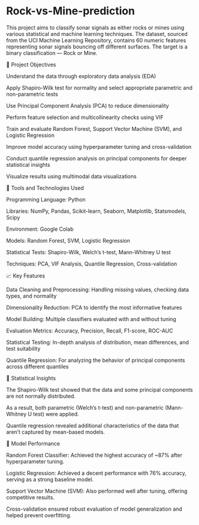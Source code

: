 # Rock-vs-Mine-prediction
This project aims to classify sonar signals as either rocks or mines using various statistical and machine learning techniques. The dataset, sourced from the UCI Machine Learning Repository, contains 60 numeric features representing sonar signals bouncing off different surfaces. The target is a binary classification — Rock or Mine.

📌 Project Objectives

Understand the data through exploratory data analysis (EDA)

Apply Shapiro-Wilk test for normality and select appropriate parametric and non-parametric tests

Use Principal Component Analysis (PCA) to reduce dimensionality

Perform feature selection and multicollinearity checks using VIF

Train and evaluate Random Forest, Support Vector Machine (SVM), and Logistic Regression

Improve model accuracy using hyperparameter tuning and cross-validation

Conduct quantile regression analysis on principal components for deeper statistical insights

Visualize results using multimodal data visualizations

🧰 Tools and Technologies Used

Programming Language: Python

Libraries: NumPy, Pandas, Scikit-learn, Seaborn, Matplotlib, Statsmodels, Scipy

Environment: Google Colab

Models: Random Forest, SVM, Logistic Regression

Statistical Tests: Shapiro-Wilk, Welch’s t-test, Mann-Whitney U test

Techniques: PCA, VIF Analysis, Quantile Regression, Cross-validation

📈 Key Features

Data Cleaning and Preprocessing: Handling missing values, checking data types, and normality

Dimensionality Reduction: PCA to identify the most informative features

Model Building: Multiple classifiers evaluated with and without tuning

Evaluation Metrics: Accuracy, Precision, Recall, F1-score, ROC-AUC

Statistical Testing: In-depth analysis of distribution, mean differences, and test suitability

Quantile Regression: For analyzing the behavior of principal components across different quantiles

🧪 Statistical Insights

The Shapiro-Wilk test showed that the data and some principal components are not normally distributed.

As a result, both parametric (Welch’s t-test) and non-parametric (Mann-Whitney U test) were applied.

Quantile regression revealed additional characteristics of the data that aren’t captured by mean-based models.

🚀 Model Performance

Random Forest Classifier: Achieved the highest accuracy of ~87% after hyperparameter tuning.

Logistic Regression: Achieved a decent performance with 76% accuracy, serving as a strong baseline model.

Support Vector Machine (SVM): Also performed well after tuning, offering competitive results.

Cross-validation ensured robust evaluation of model generalization and helped prevent overfitting.






